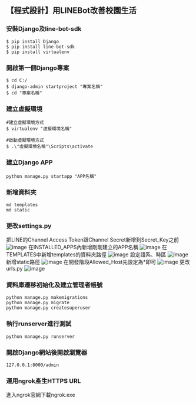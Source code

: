 ## 【程式設計】用LINEBot改善校園生活
### 安裝Django及line-bot-sdk
```
$ pip install Django
$ pip install line-bot-sdk
$ pip install virtualenv
```
### 開啟第一個Django專案
```
$ cd C:/
$ django-admin startproject "專案名稱"
$ cd "專案名稱"
```
### 建立虛擬環境
```
#建立虛擬環境方式
$ virtualenv "虛擬環境名稱"

#啟動虛擬環境方式
$ .\"虛擬環境名稱"\Scripts\activate
```
### 建立Django APP
```
python manage.py startapp "APP名稱"
```
### 新增資料夾
```
md templates
md static
```
### 更改settings.py
把LINE的Channel Access Token跟Channel Secret新增到Secret_Key之前
![image](https://github.com/shsh0404/44fun/blob/main/1.png)
在INSTALLED_APPS內新增剛剛建立的APP名稱
![image](https://github.com/shsh0404/44fun/blob/main/2.png)
在TEMPLATES中新增templates的資料夾路徑
![image](https://github.com/shsh0404/44fun/blob/main/3.png)
設定語系、時區
![image](https://github.com/shsh0404/44fun/blob/main/4.png)
新增static路徑
![image](https://github.com/shsh0404/44fun/blob/main/5.png)
在開發階段Allowed_Host先設定為*即可
![image](https://github.com/shsh0404/44fun/blob/main/6.png)
更改urls.py
![image](https://github.com/shsh0404/44fun/blob/main/7.png)
### 資料庫遷移初始化及建立管理者帳號
```
python manage.py makemigrations
python manage.py migrate
python manage.py createsuperuser
```
### 執行runserver進行測試
```
python manage.py runserver
```
### 開啟Django網站後開啟瀏覽器
```
127.0.0.1:8000/admin
```
### 運用ngrok產生HTTPS URL
進入ngrok官網下載ngrok.exe

